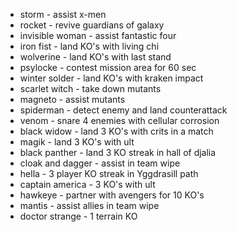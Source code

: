 - storm - assist x-men
- rocket - revive guardians of galaxy
- invisible woman - assist fantastic four
- iron fist - land KO's with living chi
- wolverine - land KO's with last stand
- psylocke - contest mission area for 60 sec
- winter solder - land KO's with kraken impact
- scarlet witch - take down mutants
- magneto - assist mutants
- spiderman - detect enemy and land counterattack
- venom - snare 4 enemies with cellular corrosion
- black widow - land 3 KO's with crits in a match
- magik - land 3 KO's with ult
- black panther - land 3 KO streak in hall of djalia
- cloak and dagger - assist in team wipe
- hella - 3 player KO streak in Yggdrasill path
- captain america - 3 KO's with ult
- hawkeye - partner with avengers for 10 KO's
- mantis - assist allies in team wipe
- doctor strange - 1 terrain KO